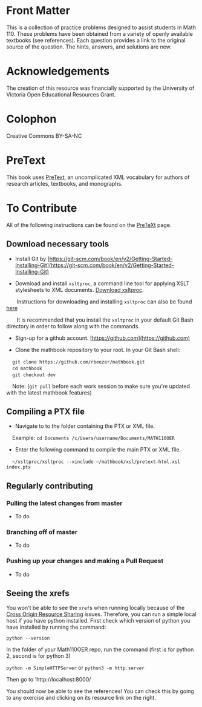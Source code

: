 # Front Matter
This is a collection of practice problems designed to assist students in Math 110. These problems have been obtained from a variety of openly available textbooks (see references).
Each question provides a link to the original source of the question. The hints, answers, and solutions are new.

# Acknowledgements
The creation of this resource was financially supported by the University of Victoria Open Educational Resources Grant.

# Colophon
Creative Commons BY-SA-NC

# PreText
This book uses [PreText](https://pretextbook.org/), an uncomplicated XML vocabulary for authors of research articles, textbooks, and monographs.

# To Contribute

All of the following instructions can be found on the [PreTeXt](https://pretextbook.org/doc/pnw/html/software.html) page.

## Download necessary tools

* Install Git by [https://git-scm.com/book/en/v2/Getting-Started-Installing-Git](https://git-scm.com/book/en/v2/Getting-Started-Installing-Git)

* Download and install `xsltproc`, a command line tool for applying XSLT stylesheets to XML documents. [Download xsltproc](https://www.zlatkovic.com/libxml.en.html).

&nbsp;&nbsp;&nbsp;&nbsp;&nbsp;&nbsp; Instructions for downloading and installing `xsltproc` can also be found [here](http://mathbook.pugetsound.edu/documentation.html#getting-started-videos)

&nbsp;&nbsp;&nbsp;&nbsp;&nbsp;&nbsp; It is recommended that you install the `xsltproc` in your default Git Bash directory in order to follow along with the commands.

* Sign-up for a github account. [https://github.com](https://github.com)

* Clone the mathbook repository to your root.  In your Git Bash shell:

&nbsp;&nbsp;&nbsp; `git clone https://github.com/rbeezer/mathbook.git`\
&nbsp;&nbsp;&nbsp; `cd mathbook`\
&nbsp;&nbsp;&nbsp; `git checkout dev`

&nbsp;&nbsp;&nbsp; Note: (`git pull` before each work session to make sure you're updated with the latest mathbook features)

## Compiling a PTX file

* Navigate to to the folder containing the PTX or XML file. 

&nbsp;&nbsp;&nbsp; Example: `cd Documents /c/Users/username/Documents/MATH110OER`

* Enter the following command to compile the main PTX or XML file.  

 &nbsp;&nbsp;&nbsp; `~/xsltproc/xsltproc --xinclude ~/mathbook/xsl/pretext-html.xsl index.ptx`

 ## Regularly contributing

 ### Pulling the latest changes from master
* To do
 ### Branching off of master
* To do
 ### Pushing up your changes and making a Pull Request
* To do
 
 ## Seeing the xrefs

 You won't be able to see the `xref`s when running locally because of the [Cross Origin Resource Sharing](https://developer.mozilla.org/en-US/docs/Web/HTTP/CORS) issues.  Therefore, you can run a simple local host if you have python installed.  First check which version of python you have installed by running the command:
 
`python --version`

In the folder of your Math110OER repo, run the command (first is for python 2, second is for python 3)

 `python -m SimpleHTTPServer` or  `python3 -m http.server`

 Then go to 'http://localhost:8000/

You should now be able to see the references!  You can check this by going to any exercise and clicking on its resource link on the right.  